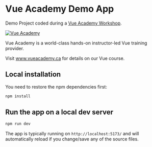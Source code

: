 # Vue Academy Demo App

Demo Project coded during a <a href="https://vue.ac" target="_blank">Vue Academy Workshop</a>.

[![Vue Academy](https://www.vueacademy.ca/images/classroom.jpeg "Vue Academy")](https://www.vueacademy.ca)

Vue Academy is a world-class hands-on instructor-led Vue training provider.

Visit www.vueacademy.ca for details on our Vue course.

## Local installation

You need to restore the npm dependencies first:

```sh
npm install
```

## Run the app on a local dev server

```sh
npm run dev
```

The app is typically running on `http://localhost:5173/` and will automatically reload if you change/save any of the source files.